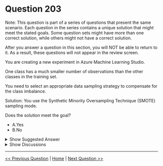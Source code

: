 # Question 203

Note: This question is part of a series of questions that present the same scenario. Each question in the series contains a unique solution that might meet the stated goals. Some question sets might have more than one correct solution, while others might not have a correct solution.

After you answer a question in this section, you will NOT be able to return to it. As a result, these questions will not appear in the review screen.

You are creating a new experiment in Azure Machine Learning Studio.

One class has a much smaller number of observations than the other classes in the training set.

You need to select an appropriate data sampling strategy to compensate for the class imbalance.

Solution: You use the Synthetic Minority Oversampling Technique (SMOTE) sampling mode.

Does the solution meet the goal?

- A.Yes
- B.No

<details>
  <summary>Show Suggested Answer</summary>

<strong>A</strong><br>

</details>

<details>
  <summary>Show Discussions</summary>

<blockquote><p><strong>krishna1818</strong> <code>(Fri 29 Nov 2024 11:17)</code> - <em>Upvotes: 2</em></p><p>Yes we can use Synthetic minority oversampling technique</p></blockquote>
<blockquote><p><strong>HotDurian</strong> <code>(Fri 21 Jun 2024 08:43)</code> - <em>Upvotes: 2</em></p><p>Use SMOTE when the class that you want to analyze is underrepresented.
https://learn.microsoft.com/en-us/azure/machine-learning/component-reference/smote</p></blockquote>
<blockquote><p><strong>synapse</strong> <code>(Thu 14 Sep 2023 04:29)</code> - <em>Upvotes: 1</em></p><p>A correct</p></blockquote>
<blockquote><p><strong>santoshpandit</strong> <code>(Fri 23 Dec 2022 04:17)</code> - <em>Upvotes: 4</em></p><p>correct</p></blockquote>

</details>

---

[<< Previous Question](question_202.md) | [Home](../index.md) | [Next Question >>](question_204.md)
